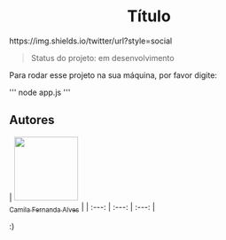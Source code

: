 <h1 align="center"> Título </h1>
https://img.shields.io/twitter/url?style=social

> Status do projeto: em desenvolvimento

Para rodar esse projeto na sua máquina, por favor digite:

'''
node app.js
'''

## Autores

| [<img src="https://avatars.githubusercontent.com/u/37356058?v=4" width=115><br><sub>Camila Fernanda Alves</sub>](https://github.com/camilafernanda) |
| :---: | :---: | :---: |

:)
